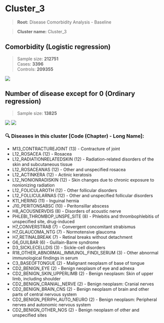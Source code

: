 # Cluster_3

> **Root:** Disease Comorbidity Analysis - Baseline

> **Cluster name:** Cluster_3  

## Comorbidity (Logistic regression)
> Sample size: **212751**  
> Cases: **3396**  
> Controls: **209355**
<img src="/Cluster/Figures/Incidence/LG/Cluster_3.png" />
<CsvTable src="/Cluster/Data/Incidence/LG/LG_Cluster_3.csv" label="🔍 View full results" />

## Number of disease except for 0 (Ordinary regression)
> Sample size: **13825**
<img src="/Cluster/Figures/Incidence/Histogram/Cluster_3_in.png" />
<CsvTable src="/Cluster/Data/Incidence/Histogram/Cluster_3_in.csv" label="🔍 View full results" />

<img src="/Cluster/Figures/Incidence/ORD/Cluster_3.png" />
<CsvTable src="/Cluster/Data/Incidence/ORD/ORD_Cluster_3.csv" label="🔍 View full results" />

### 🔍 Diseases in this cluster [Code (Chapter) - Long Name]:
- M13_CONTRACTUREJOINT (13) - Contracture of joint
- L12_ROSACEA (12) - Rosacea
- L12_RADIATIONRELATEDSKIN (12) - Radiation-related disorders of the skin and subcutaneous tissue
- L12_ROSACEANAS (12) - Other and unspecified rosacea
- L12_ACTINKERA (12) - Actinic keratosis
- L12_NONIONRADISKIN (12) - Skin changes due to chronic exposure to nonionizing radiation
- L12_FOLICULAROTH (12) - Other follicular disorders
- L12_FOLLICULARNAS (12) - Other and unspecified follicular disorders
- K11_HERING (11) - Inguinal hernia
- J10_PERITONSABSC (10) - Peritonsillar abscess
- H8_ACOUSNERVDIS (8) - Disorders of acoustic nerve
- PHLEBI_THROMBOP_UNSPE_SITE (8) - Phlebitis and thrombophlebitis of unspecified site, drug-induced
- H7_CONVERSTRAB (7) - Convergent concomitant strabismus
- H7_GLAUCOMA_NTG (7) - Normotensive glaucoma
- H7_RETINALBREAK (7) - Retinal breaks without detachment
- G6_GUILBAR (6) - Guillain-Barre syndrome
- D3_SICKLECELLDIS (3) - Sickle-cell disorders
- R18_OTHER_ABNORMAL_IMMUNOL_FINDI_SERUM (3) - Other abnormal immunological findings in serum
- C3_BASEOFTONGUE (2) - Malignant neoplasm of base of tongue
- CD2_BENIGN_EYE (2) - Benign neoplasm of eye and adnexa
- CD2_BENIGN_SKIN_UPPERLIMB (2) - Benign neoplasm: Skin of upper limb, including shoulder
- CD2_BENIGN_CRANIAL_NERVE (2) - Benign neoplasm: Cranial nerves
- CD2_BENIGN_BRAIN_CNS (2) - Benign neoplasm of brain and other parts of central nervous system
- CD2_BENIGN_PERIPH_AUTO_NEURO (2) - Benign neoplasm: Peripheral nerves and autonomic nervous system
- CD2_BENIGN_OTHER_NOS (2) - Benign neoplasm of other and unspecified sites

